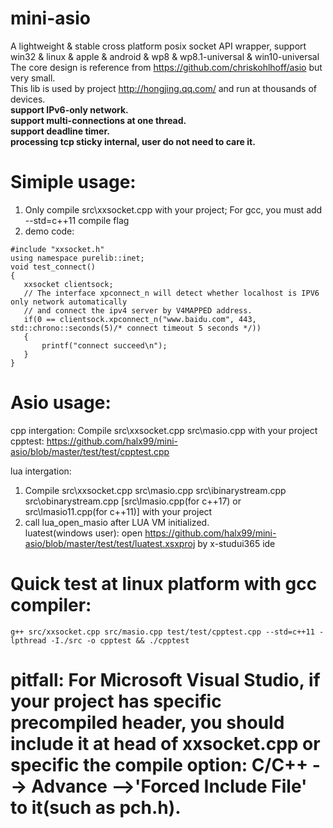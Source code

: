 # mini-asio
A lightweight & stable cross platform posix socket API wrapper, support win32  &amp; linux  &amp; apple &amp; android &amp; wp8 &amp; wp8.1-universal &amp; win10-universal  
The core design is reference from https://github.com/chriskohlhoff/asio but very small.  
This lib is used by project http://hongjing.qq.com/ and run at thousands of devices.  
**support IPv6-only network.  
support multi-connections at one thread.  
support deadline timer.  
processing tcp sticky internal, user do not need to care it.**
  
# Simiple usage:
1. Only compile src\xxsocket.cpp with your project; For gcc, you must add --std=c++11 compile flag<br />
2. demo code:
```
#include "xxsocket.h"
using namespace purelib::inet;
void test_connect() 
{
   xxsocket clientsock;
   // The interface xpconnect_n will detect whether localhost is IPV6 only network automatically
   // and connect the ipv4 server by V4MAPPED address.
   if(0 == clientsock.xpconnect_n("www.baidu.com", 443, std::chrono::seconds(5)/* connect timeout 5 seconds */))
   {
       printf("connect succeed\n");
   }
}
```

# Asio usage:
cpp intergation: Compile src\xxsocket.cpp src\masio.cpp with your project  
cpptest: https://github.com/halx99/mini-asio/blob/master/test/test/cpptest.cpp  
  
    
lua intergation: 
1. Compile src\xxsocket.cpp src\masio.cpp src\ibinarystream.cpp src\obinarystream.cpp [src\lmasio.cpp(for c++17) or src\lmasio11.cpp(for c++11)] with your project  
2. call lua_open_masio after LUA VM initialized.  
luatest(windows user): open https://github.com/halx99/mini-asio/blob/master/test/test/luatest.xsxproj by x-studui365 ide  

# Quick test at linux platform with gcc compiler:  
```g++ src/xxsocket.cpp src/masio.cpp test/test/cpptest.cpp --std=c++11 -lpthread -I./src -o cpptest && ./cpptest```  
  
# pitfall: For Microsoft Visual Studio, if your project has specific precompiled header, you should include it at head of xxsocket.cpp or specific the compile option: C/C++ --> Advance -->'Forced Include File' to it(such as pch.h).
